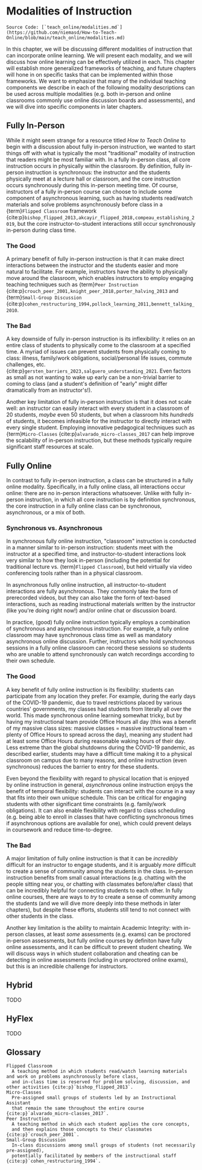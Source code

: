 # Modalities of Instruction

```{note}
Source Code: [`teach_online/modalities.md`](https://github.com/niemasd/How-to-Teach-Online/blob/main/teach_online/modalities.md)
```

In this chapter,
we will be discussing different modalities of instruction that can incorporate online learning.
We will present each modality,
and we will discuss how online learning can be effectively utilized in each.
This chapter will establish more generalized frameworks of teaching,
and future chapters will hone in on specific tasks that can be implemented within those frameworks.
We want to emphasize that many of the individual teaching components we describe in each of the following modality descriptions
can be used across multiple modalities
(e.g. both in-person and online classrooms commonly use online discussion boards and assessments),
and we will dive into specific components in later chapters.

## Fully In-Person

While it might seem strange for a resource titled *How to Teach Online* to begin with a discussion about fully in-person instruction,
we wanted to start things off with what is typically the most "traditional" modality of instruction that readers might be most familiar with.
In a fully in-person class,
all core instruction occurs in physically within the classroom.
By definition, fully in-person instruction is synchronous:
the instructor and the students physically meet at a lecture hall or classroom,
and the core instruction occurs synchronously during this in-person meeting time.
Of course, instructors of a fully in-person course can choose to include some component of asynchronous learning,
such as having students read/watch materials and solve problems asynchronously before class in a
{term}`Flipped Classroom` framework {cite:p}`bishop_flipped_2013,akcayir_flipped_2018,compeau_establishing_2019`,
but the core instructor-to-student interactions still occur synchronously in-person during class time.

### The Good

A primary benefit of fully in-person instruction is that it can make
direct interactions between the instructor and the students easier and more natural to facilitate.
For example, instructors have the ability to physically move around the classroom,
which enables instructors to employ engaging teaching techniques such as
{term}`Peer Instruction` {cite:p}`crouch_peer_2001,knight_peer_2018,porter_halving_2013`
and {term}`Small-Group Discussion` {cite:p}`cohen_restructuring_1994,pollock_learning_2011,bennett_talking_2010`.

### The Bad

A key downside of fully in-person instruction is its inflexibility:
it relies on an entire class of students to physically come to the classroom at a specified time.
A myriad of issues can prevent students from physically coming to class:
illness, family/work obligations, social/personal life issues, commute challenges, etc.
{cite:p}`gersten_barriers_2023,salguero_understanding_2021`.
Even factors as small as not wanting to wake up early can be a non-trivial barrier to coming to class
(and a student's definition of "early" might differ dramatically from an instructor's!).

Another key limitation of fully in-person instruction is that it does not scale well:
an instructor can easily interact with every student in a classroom of 20 students,
*maybe* even 50 students,
but when a classroom hits *hundreds* of students,
it becomes infeasible for the instructor to directly interact with every single student.
Employing innovative pedagogical techniques such as
{term}`Micro-Classes` {cite:p}`alvarado_micro-classes_2017`
can help improve the scalability of in-person instruction,
but these methods typically require significant staff resources at scale.

## Fully Online

In contrast to fully in-person instruction,
a class can be structured in a fully online modality.
Specifically, in a fully online class,
all interactions occur online:
there are no in-person interactions whatsoever.
Unlike with fully in-person instruction,
in which all core instruction is by definition synchronous,
the core instruction in a fully online class can be
synchronous, asynchronous, or a mix of both.

### Synchronous vs. Asynchronous

In synchronous fully online instruction,
"classroom" instruction is conducted in a manner similar to in-person instruction:
students meet with the instructor at a specified time,
and instructor-to-student interactions look very similar to how they look in-person
(including the potential for traditional lecture vs. {term}`Flipped Classroom`),
but held virtually via video conferencing tools rather than in a physical classroom.

In asynchronous fully online instruction,
all instructor-to-student interactions are fully asynchronous.
They commonly take the form of prerecorded videos,
but they can also take the form of text-based interactions,
such as reading instructional materials written by the instructor
(like you're doing right now!)
and/or online chat or discussion board.

In practice,
(good) fully online instruction typically employs a combination of synchronous and asynchronous instruction.
For example,
a fully online classroom may have synchronous class time as well as mandatory asynchronous online discussion.
Further,
instructors who hold synchronous sessions in a fully online classroom can record these sessions
so students who are unable to attend synchronously can watch recordings according to their own schedule.

### The Good

A key benefit of fully online instruction is its flexibility:
students can participate from any location they prefer.
For example, during the early days of the COVID-19 pandemic,
due to travel restrictions placed by various countries' governments,
my classes had students from literally all over the world.
This made synchronous online learning somewhat tricky,
but by having my instructional team provide Office Hours all day
(this was a benefit of my massive class sizes:
massive classes = massive instructional team = plenty of Office Hours to spread across the day),
meaning any student had at least some Office Hours during reasonable waking hours of their day.
Less extreme than the global shutdowns during the COVID-19 pandemic,
as described earlier,
students may have a difficult time making it to a physical classroom on campus due to many reasons,
and online instruction (even synchronous) reduces the barrier to entry for these students.

Even beyond the flexibility with regard to physical location that is enjoyed by online instruction in general,
*asynchronous* online instruction enjoys the benefit of temporal flexibility:
students can interact with the course in a way that fits into their own unique schedule.
This can be critical for engaging students with other significant time constraints
(e.g. family/work obligations).
It can also enable flexibility with regard to class scheduling
(e.g. being able to enroll in classes that have conflicting synchronous times if asynchronous options are available for one),
which could prevent delays in coursework and reduce time-to-degree.

### The Bad

A major limitation of fully online instruction is that it can be *incredibly* difficult for an instructor to engage students,
and it is arguably *more* difficult to create a sense of community among the students in the class.
In-person instruction benefits from small casual interactions
(e.g. chatting with the people sitting near you,
or chatting with classmates before/after class)
that can be incredibly helpful for connecting students to each other.
In fully online courses,
there are ways to *try* to create a sense of community among the students
(and we will dive more deeply into these methods in later chapters),
but despite these efforts,
students still tend to not connect with other students in the class.

Another key limitation is the ability to maintain Academic Integrity:
with in-person classes,
at least *some* assessments (e.g. exams) can be proctored in-person assessments,
but fully online courses by definiton have fully online assessments,
and it can be difficult to prevent student cheating.
We will discuss ways in which student collaboration and cheating can be detecting in online assessments
(including in unproctored online exams),
but this is an incredible challenge for instructors.

## Hybrid

TODO

## HyFlex

TODO

## Glossary

```{glossary}
Flipped Classroom
  A teaching method in which students read/watch learning materials and work on problems asynchronously before class,
  and in-class time is reserved for problem solving, discussion, and other activities {cite:p}`bishop_flipped_2013`.
Micro-Classes
  Pre-assigned small groups of students led by an Instructional Assistant
  that remain the same throughout the entire course {cite:p}`alvarado_micro-classes_2017`.
Peer Instruction
  A teaching method in which each student applies the core concepts,
  and then explains those concepts to their classmates {cite:p}`crouch_peer_2001`.
Small-Group Discussion
  In-class discussions among small groups of students (not necessarily pre-assigned),
  potentially facilitated by members of the instructional staff {cite:p}`cohen_restructuring_1994`.
```
